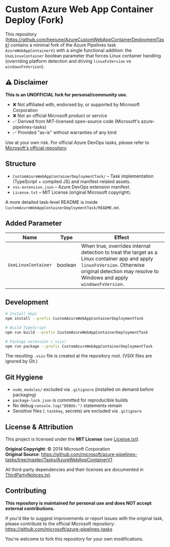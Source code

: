 # Custom Azure Web App Container Deploy (Fork)

This repository (https://github.com/heejune/AzureCustomWebAppContainerDeploymentTask) contains a minimal fork of the Azure Pipelines task `AzureWebAppContainerV1` with a single functional addition: the `UseLinuxContainer` boolean parameter that forces Linux container handling (overriding platform detection and driving `linuxFxVersion` vs `windowsFxVersion`).

## ⚠️ Disclaimer

**This is an UNOFFICIAL fork for personal/community use.**
- ❌ Not affiliated with, endorsed by, or supported by Microsoft Corporation
- ❌ Not an official Microsoft product or service
- ✅ Derived from MIT-licensed open-source code (Microsoft's azure-pipelines-tasks)
- ✅ Provided "as-is" without warranties of any kind

Use at your own risk. For official Azure DevOps tasks, please refer to [Microsoft's official repository](https://github.com/microsoft/azure-pipelines-tasks).

## Structure
- `CustomAzureWebAppContainerDeploymentTask/` – Task implementation (TypeScript + compiled JS) and manifest-related assets.
- `vss-extension.json` – Azure DevOps extension manifest.
- `License.txt` – MIT License (original Microsoft copyright).

A more detailed task-level README is inside `CustomAzureWebAppContainerDeploymentTask/README.md`.

## Added Parameter
| Name | Type | Effect |
|------|------|--------|
| `UseLinuxContainer` | boolean | When true, overrides internal detection to treat the target as a Linux container app and apply `linuxFxVersion`. Otherwise original detection may resolve to Windows and apply `windowsFxVersion`. |

## Development
```bash
# Install deps
npm install --prefix CustomAzureWebAppContainerDeploymentTask

# Build TypeScript
npm run build --prefix CustomAzureWebAppContainerDeploymentTask

# Package extension (.vsix)
npm run package --prefix CustomAzureWebAppContainerDeploymentTask
```
The resulting `.vsix` file is created at the repository root. (VSIX files are ignored by Git.)

## Git Hygiene
- `node_modules/` excluded via `.gitignore` (installed on demand before packaging)
- `package-lock.json` is committed for reproducible builds
- No debug `console.log("DEBUG:")` statements remain
- Sensitive files (`.taskkey`, secrets) are excluded via `.gitignore`

## License & Attribution

This project is licensed under the **MIT License** (see [License.txt](License.txt)).

**Original Copyright**: © 2014 Microsoft Corporation  
**Original Source**: https://github.com/microsoft/azure-pipelines-tasks/tree/master/Tasks/AzureWebAppContainerV1

All third-party dependencies and their licenses are documented in [ThirdPartyNotices.txt](CustomAzureWebAppContainerDeploymentTask/ThirdPartyNotices.txt).

## Contributing

**This repository is maintained for personal use and does NOT accept external contributions.**

If you'd like to suggest improvements or report issues with the original task, please contribute to the official Microsoft repository: https://github.com/microsoft/azure-pipelines-tasks

You're welcome to fork this repository for your own modifications.
